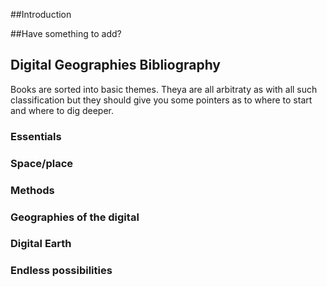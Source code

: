 ##Introduction

##Have something to add?

## Digital Geographies Bibliography

Books are sorted into basic themes. Theya are all arbitraty as with all such classification but they should give you some pointers as to where to start and where to dig deeper. 

### Essentials

### Space/place

### Methods

### Geographies of the digital

### Digital Earth

### Endless possibilities


